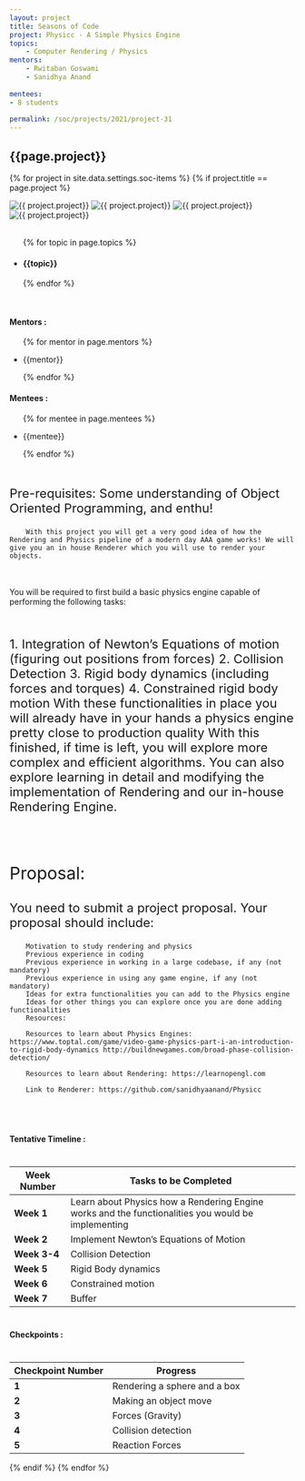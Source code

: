 ```yaml
---
layout: project
title: Seasons of Code
project: Physicc - A Simple Physics Engine 
topics:
    - Computer Rendering / Physics 
mentors:
    - Rwitaban Goswami
    - Sanidhya Anand   
    
mentees:
- 8 students   
    
permalink: /soc/projects/2021/project-31
---
```


<h2 class="display1 m-3 p-3 text-center project-title">{{page.project}}</h2>

{% for project in site.data.settings.soc-items %}
{% if project.title == page.project %}
<div class ="img-soc d-block"> 
    <img src="{{ site.baseurl }}/{{ project.image }}" alt="{{ project.project}}" class="image-1">
    <img src="{{ site.baseurl }}/{{ project.image }}" alt="{{ project.project}}" class="image-2">
    <img src="{{ site.baseurl }}/{{ project.image }}" alt="{{ project.project}}" class="image-3">
    <img src="{{ site.baseurl }}/{{ project.image }}" alt="{{ project.project}}" class="image-4">
</div>
<div>
    <br>
    <ul>
        {% for topic in page.topics %}
        <li><h4 class="text-primary text-center">{{topic}}</h4></li>
        {% endfor %}
    </ul>
    <br>
    <h4 class="display3  ">Mentors :</h4> 
    <ul>
        {% for mentor in page.mentors %}
        <li><p class="lead">{{mentor}}</p></li>
        {% endfor %}
    </ul>
    <h4 class="display3  ">Mentees :</h4> 
    <ul>
        {% for mentee in page.mentees %}
        <li><p class="lead">{{mentee}}</p></li>
        {% endfor %}
    </ul>
</div>
<div>
    <p class="display3 project-desc" style = "font-size:22px;" >
        <br>
        Pre-requisites: Some understanding of Object Oriented Programming, and enthu!
        
        With this project you will get a very good idea of how the Rendering and Physics pipeline of a modern day AAA game works! We will give you an in house Renderer which you will use to render your objects. 
  <br><br>
        You will be required to first build a basic physics engine capable of performing the following tasks: 
        
  <br>
  </p>
<p class="display3 " style = "font-size:22px;" >
        1. Integration of Newton’s Equations of motion (figuring out positions from forces)
        2. Collision Detection
        3. Rigid body dynamics (including forces and torques)
        4. Constrained rigid body motion With these functionalities in place you will already have in your hands a physics engine pretty close to production quality With this finished, if time is left, you will explore more complex and efficient algorithms. You can also explore learning in detail and modifying the implementation of Rendering and our in-house Rendering Engine.
</p>
  <br><br>
        
  <p class= "lead" style = "font-size:30px;">Proposal:</p>
<p class="display3 " style = "font-size:22px;" >
        You need to submit a project proposal. Your proposal should include:

        Motivation to study rendering and physics
        Previous experience in coding
        Previous experience in working in a large codebase, if any (not mandatory)
        Previous experience in using any game engine, if any (not mandatory)
        Ideas for extra functionalities you can add to the Physics engine
        Ideas for other things you can explore once you are done adding functionalities
        Resources:

        Resources to learn about Physics Engines: https://www.toptal.com/game/video-game-physics-part-i-an-introduction-to-rigid-body-dynamics http://buildnewgames.com/broad-phase-collision-detection/

        Resources to learn about Rendering: https://learnopengl.com

        Link to Renderer: https://github.com/sanidhyaanand/Physicc
  </p>
  <br>
</div>
<div class = "d-flex flex-wrap">
<div>
    <h4 class="display3" style="margin:40px 0px 40px 0px;">Tentative Timeline :</h4>
    <table class="table table-striped">
  <thead>
    <tr>
      <th>Week Number</th>
      <th>Tasks to be Completed</th>
    </tr>
  </thead>
  <tbody>
    <tr>
      <td><strong>Week 1</strong></td>
      <td>Learn about Physics how a Rendering Engine works and the functionalities you would be implementing</td>
    </tr>
    <tr>
      <td><strong>Week 2</strong></td>
      <td>Implement Newton’s Equations of Motion</td>
    </tr>
    <tr>
      <td><strong>Week 3-4</strong></td>
      <td>Collision Detection</td>
    </tr>
    <tr>
      <td><strong>Week 5</strong></td>
      <td>Rigid Body dynamics</td>
    </tr>
    <tr>
      <td><strong>Week 6</strong></td>
      <td>Constrained motion</td>
    </tr>
    <tr>
      <td><strong>Week 7</strong></td>
      <td>Buffer</td>
    </tr>
  </tbody>
</table>
</div>
<div>
    <h4 class="display3" style="margin:40px 0px 40px 0px;">Checkpoints :</h4>
    <table class="table table-striped">
  <thead>
    <tr>
      <th>Checkpoint Number</th>
      <th>Progress</th>
    </tr>
  </thead>
  <tbody>
    <tr>
      <td><strong>1</strong></td>
      <td>Rendering a sphere and a box</td>
    </tr>
    <tr>
      <td><strong>2</strong></td>
      <td>Making an object move</td>
    </tr>
    <tr>
      <td><strong>3</strong></td>
      <td>Forces (Gravity)</td>
    </tr>
    <tr>
      <td><strong>4</strong></td>
      <td>Collision detection</td>
    </tr>
    <tr>
      <td><strong>5</strong></td>
      <td>Reaction Forces</td>
    </tr>
  </tbody>
</table>
</div>
</div>
{% endif %}
{% endfor %}
